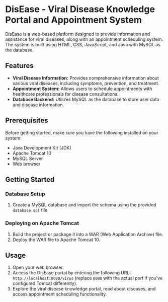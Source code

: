 <body>
  <h1>DisEase - Viral Disease Knowledge Portal and Appointment System</h1>

  <p>DisEase is a web-based platform designed to provide information and assistance for viral diseases, along with an appointment scheduling system. The system is built using HTML, CSS, JavaScript, and Java with MySQL as the database.</p>

  <h2>Features</h2>
  <ul>
    <li><strong>Viral Disease Information:</strong> Provides comprehensive information about various viral diseases, including symptoms, prevention, and treatment.</li>
    <li><strong>Appointment System:</strong> Allows users to schedule appointments with healthcare professionals for disease consultations.</li>
    <li><strong>Database Backend:</strong> Utilizes MySQL as the database to store user data and disease information.</li>
  </ul>

  <h2>Prerequisites</h2>
  <p>Before getting started, make sure you have the following installed on your system:</p>
  <ul>
    <li>Java Development Kit (JDK)</li>
    <li>Apache Tomcat 10</li>
    <li>MySQL Server</li>
    <li>Web browser</li>
  </ul>

  <h2>Getting Started</h2>

  <h3>Database Setup</h3>
  <ol>
    <li>Create a MySQL database and import the schema using the provided <code>database.sql</code> file.
  </ol>
  <h3>Deploying on Apache Tomcat</h3>
  <ol>
    <li>Build the project or package it into a WAR (Web Application Archive) file.</li>
    <li>Deploy the WAR file to Apache Tomcat 10.</li>
  </ol>

  <h2>Usage</h2>
  <ol>
    <li>Open your web browser.</li>
    <li>Access the DisEase portal by entering the following URL: <code>http://localhost:8080/virus</code> (replace <code>8080</code> with the actual port if you've configured Tomcat differently).</li>
    <li>Explore the viral disease knowledge portal, read about diseases, and access appointment scheduling functionality.</li>
  </ol>

</body>
</html>
